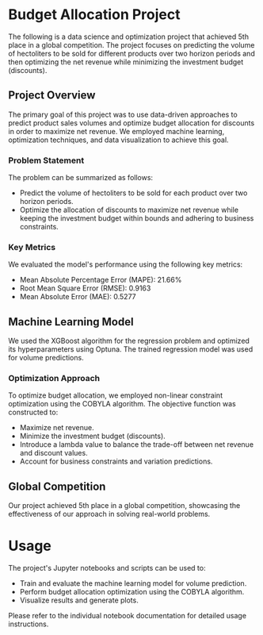 # Budget Allocation Project
The following is a data science and optimization project that achieved 5th place in a global competition. The project focuses on predicting the volume of hectoliters to be sold for different products over two horizon periods and then optimizing the net revenue while minimizing the investment budget (discounts).

## Project Overview
The primary goal of this project was to use data-driven approaches to predict product sales volumes and optimize budget allocation for discounts in order to maximize net revenue. We employed machine learning, optimization techniques, and data visualization to achieve this goal.

### Problem Statement
The problem can be summarized as follows:

* Predict the volume of hectoliters to be sold for each product over two horizon periods.
* Optimize the allocation of discounts to maximize net revenue while keeping the investment budget within bounds and adhering to business constraints.

### Key Metrics
We evaluated the model's performance using the following key metrics:

* Mean Absolute Percentage Error (MAPE): 21.66%
* Root Mean Square Error (RMSE): 0.9163
* Mean Absolute Error (MAE): 0.5277

## Machine Learning Model
We used the XGBoost algorithm for the regression problem and optimized its hyperparameters using Optuna. The trained regression model was used for volume predictions.

### Optimization Approach
To optimize budget allocation, we employed non-linear constraint optimization using the COBYLA algorithm. The objective function was constructed to:

* Maximize net revenue.
* Minimize the investment budget (discounts).
* Introduce a lambda value to balance the trade-off between net revenue and discount values.
* Account for business constraints and variation predictions.

## Global Competition
Our project achieved 5th place in a global competition, showcasing the effectiveness of our approach in solving real-world problems.


# Usage

The project's Jupyter notebooks and scripts can be used to:

* Train and evaluate the machine learning model for volume prediction.
* Perform budget allocation optimization using the COBYLA algorithm.
* Visualize results and generate plots.

Please refer to the individual notebook documentation for detailed usage instructions.
